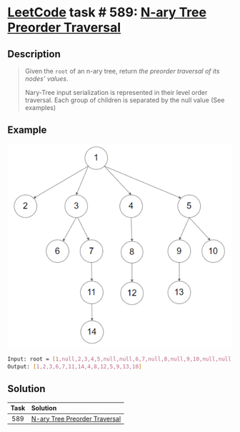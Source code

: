 # [LeetCode][leetcode] task # 589: [N-ary Tree Preorder Traversal][task]

Description
-----------

> Given the `root` of an n-ary tree, return _the preorder traversal of its nodes' values_.
> 
> Nary-Tree input serialization is represented in their level order traversal.
> Each group of children is separated by the null value (See examples)

 Example
-------

![tree.png](image/tree.png)

```sh
Input: root = [1,null,2,3,4,5,null,null,6,7,null,8,null,9,10,null,null,11,null,12,null,13,null,null,14]
Output: [1,2,3,6,7,11,14,4,8,12,5,9,13,10]
```

Solution
--------

| Task | Solution                                  |
|:----:|:------------------------------------------|
| 589  | [N-ary Tree Preorder Traversal][solution] |


[leetcode]: <http://leetcode.com/>
[task]: <https://leetcode.com/problems/n-ary-tree-preorder-traversal/>
[solution]: <https://github.com/wellaxis/witalis-jkit/blob/main/module/tasks/src/main/java/com/witalis/jkit/tasks/core/task/leetcode/h6/p589/option/Practice.java>
